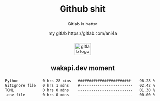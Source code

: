 <h1 align="center">Github shit</h1>

###

<p align="center">Gitlab is better</p>

<p align="center">my gitlab https://gitlab.com/ani4a</p>

###

<div align="center">
  <img src="https://cdn.jsdelivr.net/gh/devicons/devicon/icons/gitlab/gitlab-original.svg" height="40" width="52" alt="gitlab logo"  />
</div>

###

<h2 align="center">wakapi.dev moment</h2>

###

<!--START_SECTION:waka-->

```txt
Python           0 hrs 28 mins   ########################-   96.28 %
GitIgnore file   0 hrs 1 mins    #------------------------   02.42 %
TOML             0 hrs 0 mins    -------------------------   01.30 %
.env file        0 hrs 0 mins    -------------------------   00.00 %
```

<!--END_SECTION:waka-->

###
